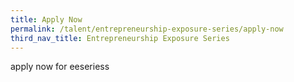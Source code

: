 ```yaml
---
title: Apply Now
permalink: /talent/entrepreneurship-exposure-series/apply-now
third_nav_title: Entrepreneurship Exposure Series
---
```

apply now for eeseriess
